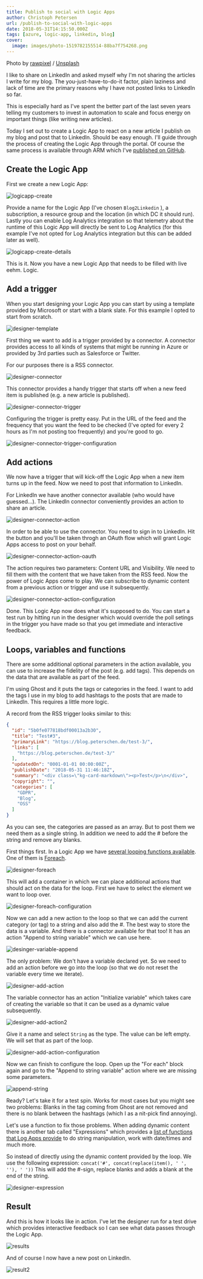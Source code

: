 ```yaml
---
title: Publish to social with Logic Apps
author: Christoph Petersen
url: /publish-to-social-with-logic-apps
date: 2018-05-31T14:15:50.000Z
tags: [azure, logic-app, linkedin, blog]
cover: 
  image: images/photo-1519782155514-88ba7f754268.png
---
```


Photo by [rawpixel](https://unsplash.com/@rawpixel?utm_source=ghost&amp;utm_medium=referral&amp;utm_campaign=api-credit) / [Unsplash](https://unsplash.com/?utm_source=ghost&amp;utm_medium=referral&amp;utm_campaign=api-credit)

I like to share on LinkedIn and asked myself why I'm not sharing the articles I write for my blog. The you-just-have-to-do-it factor, plain laziness and lack of time are the primary reasons why I have not posted links to LinkedIn so far.

This is especially hard as I've spent the better part of the last seven years telling my customers to invest in automation to scale and focus energy on important things (like writing new articles).

Today I set out to create a Logic App to react on a new article I publish on my blog and post that to LinkedIn. Should be easy enough. I'll guide through the process of creating the Logic App through the portal. Of course the same process is available through ARM which I've [published on GitHub](https://github.com/peterschen/blog/tree/master/samples).

## Create the Logic App

First we create a new Logic App:

![logicapp-create](images/logicapp-create.png)

Provide a name for the Logic App (I've chosen `Blog2Linkedin` ), a subscription, a resource group and the location (in which DC it should run). Lastly you can enable Log Analytics integration so that telemetry about the runtime of this Logic App will directly be sent to Log Analytics (for this example I've not opted for Log Analytics integration but this can be added later as well).

![logicapp-create-details](images/logicapp-create-details.png)

This is it. Now you have a new Logic App that needs to be filled with live eehm. Logic.

## Add a trigger

When you start designing your Logic App you can start by using a template provided by Microsoft or start with a blank slate. For this example I opted to start from scratch.

![designer-template](images/designer-template.png)

First thing we want to add is a trigger provided by a connector. A connector provides access to all kinds of systems that might be running in Azure or provided by 3rd parties such as Salesforce or Twitter.

For our purposes there is a RSS connector.

![designer-connector](images/designer-connector.png)

This connector provides a handy trigger that starts off when a new feed item is published (e.g. a new article is published).

![designer-connector-trigger](images/designer-connector-trigger.png)

Configuring the trigger is pretty easy. Put in the URL of the feed and the frequency that you want the feed to be checked (I've opted for every 2 hours as I'm not posting too frequently) and you're good to go.

![designer-connector-trigger-configuration](images/designer-connector-trigger-configuration.png)

## Add actions

We now have a trigger that will kick-off the Logic App when a new item turns up in the feed. Now we need to post that information to LinkedIn.

For LinkedIn we have another connector available (who would have guessed...). The LinkedIn connector conveniently provides an action to share an article.

![designer-connector-action](images/designer-connector-action.png)

In order to be able to use the connector. You need to sign in to LinkedIn. Hit the button and you'll be taken throgh an OAuth flow which will grant Logic Apps access to post on your behalf.

![designer-connector-action-oauth](images/designer-connector-action-oauth.png)

The action requires two parameters: Content URL and Visibility. We need to fill them with the content that we have taken from the RSS feed. Now the power of Logic Apps come to play. We can subscribe to dynamic content from a previous action or trigger and use it subsequently.

![designer-connector-action-configuration](images/designer-connector-action-configuration.png)

Done. This Logic App now does what it's supposed to do. You can start a test run by hitting run in the designer which would override the poll setings in the trigger you have made so that you get immediate and interactive feedback.

## Loops, variables and functions

There are some additional optional parameters in the action available, you can use to increase the fidelity of the post (e.g. add tags). This depends on the data that are available as part of the feed.

I'm using Ghost and it puts the tags or categories in the feed. I want to add the tags I use in my blog to add hashtags to the posts that are made to LinkedIn. This requires a little more logic.

A record from the RSS trigger looks similar to this:

```json
{
  "id": "5b0fe077818bdf00013a2b30",
  "title": "Test#3",
  "primaryLink": "https://blog.peterschen.de/test-3/",
  "links": [
    "https://blog.peterschen.de/test-3/"
  ],
  "updatedOn": "0001-01-01 00:00:00Z",
  "publishDate": "2018-05-31 11:46:18Z",
  "summary": "<div class=\"kg-card-markdown\"><p>Test</p>\n</div>",
  "copyright": "",
  "categories": [
    "GDPR",
    "Blog",
    "OSS"
  ]
}
```

As you can see, the categories are passed as an array. But to post them we need them as a single string. In addition we need to add the # before the string and remove any blanks.

First things first. In a Logic App we have [several looping functions available](https://docs.microsoft.com/en-us/azure/logic-apps/logic-apps-control-flow-loops). One of them is [Foreach](https://docs.microsoft.com/en-us/azure/logic-apps/logic-apps-control-flow-loops#foreach-loop).

![designer-foreach](images/designer-foreach.png)

This will add a container in which we can place additional actions that should act on the data for the loop. First we have to select the element we want to loop over.

![designer-foreach-configuration](images/designer-foreach-configuration.png)

Now we can add a new action to the loop so that we can add the current category (or tag) to a string and also add the #. The best way to store the data is a variable. And there is a connector available for that too! It has an action "Append to string variable" which we can use here.

![desinger-variable-append](images/desinger-variable-append.png)

The only problem: We don't have a variable declared yet. So we need to add an action before we go into the loop (so that we do not reset the variable every time we iterate).

![designer-add-action](images/designer-add-action.png)

The variable connector has an action "Initialize variable" which takes care of creating the variable so that it can be used as a dynamic value subsequently.

![designer-add-action2](images/designer-add-action2.png)

Give it a name and select `String` as the type. The value can be left empty. We will set that as part of the loop.

![designer-add-action-configuration](images/designer-add-action-configuration.png)

Now we can finish to configure the loop. Open up the "For each" block again and go to the "Append to string variable" action where we are missing some parameters.

![append-string](images/append-string.png)

Ready? Let's take it for a test spin. Works for most cases but you might see two problems: Blanks in the tag coming from Ghost are not removed and there is no blank between the hashtags (which I as a nit-pick find annoying).

Let's use a function to fix those problems. When adding dynamic content there is another tab called "Expressions" which provides a [list of functions that Log Apps provide](https://docs.microsoft.com/en-us/azure/logic-apps/workflow-definition-language-functions-reference) to do string manipulation, work with date/times and much more.

So instead of directly using the dynamic content provided by the loop. We use the following expression: `concat('#', concat(replace(item(), ' ', ''), ' '))` This will add the #-sign, replace blanks and adds a blank at the end of the string.

![designer-expression](images/designer-expression.png)

## Result

And this is how it looks like in action. I've let the designer run for a test drive which provides interactive feedback so I can see what data passes through the Logic App.

![results](images/results.png)

And of course I now have a new post on LinkedIn.

![result2](images/result2.png)
